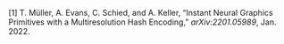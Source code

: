 <span class="csl-left-margin">\[1\] </span><span
class="csl-right-inline">T. Müller, A. Evans, C. Schied, and A. Keller,
“Instant Neural Graphics Primitives with a Multiresolution Hash
Encoding,” *arXiv:2201.05989*, Jan. 2022.</span>
